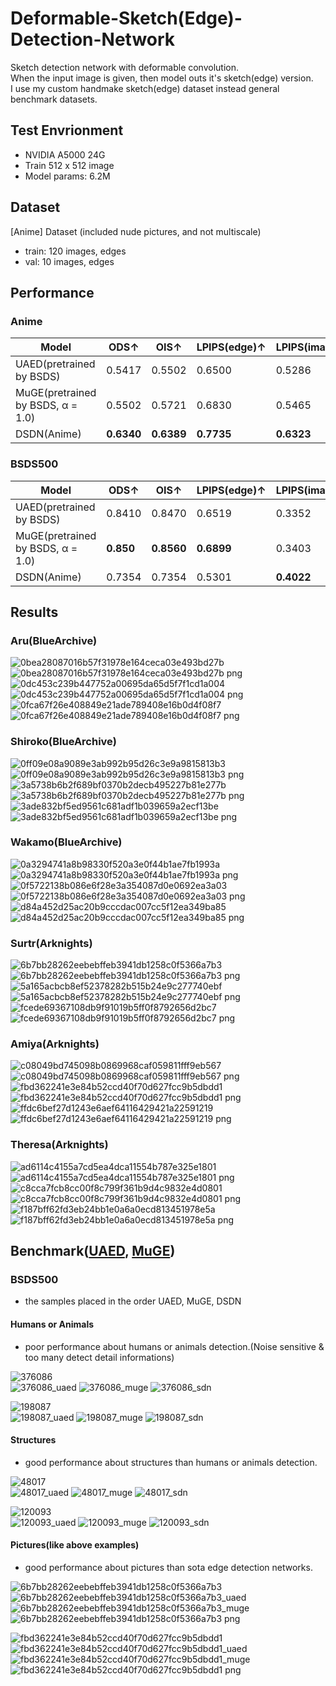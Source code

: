 # Deformable-Sketch(Edge)-Detection-Network
Sketch detection network with deformable convolution.  
When the input image is given, then model outs it's sketch(edge) version.  
I use my custom handmake sketch(edge) dataset instead general benchmark datasets.  

## Test Envrionment  
- NVIDIA A5000 24G
- Train 512 x 512 image
- Model params: 6.2M

## Dataset  
[Anime] Dataset (included nude pictures, and not multiscale)  
- train: 120 images, edges  
- val: 10 images, edges  

## Performance  

### Anime
|Model|ODS↑|OIS↑|LPIPS(edge)↑|LPIPS(image)↑|
|------|---|---|---|---|
|UAED(pretrained by BSDS)|0.5417|0.5502|0.6500|0.5286|
|MuGE(pretrained by BSDS, α = 1.0)|0.5502|0.5721|0.6830|0.5465|
|DSDN(Anime)|**0.6340**|**0.6389**|**0.7735**|**0.6323**|


### BSDS500  
|Model|ODS↑|OIS↑|LPIPS(edge)↑|LPIPS(image)↑|
|------|---|---|---|---|
|UAED(pretrained by BSDS)|0.8410|0.8470|0.6519|0.3352|
|MuGE(pretrained by BSDS, α = 1.0)|**0.850**|**0.8560**|**0.6899**|0.3403|
|DSDN(Anime)|0.7354|0.7354|0.5301|**0.4022**|
  
## Results  
### Aru(BlueArchive)    
![0bea28087016b57f31978e164ceca03e493bd27b](https://github.com/user-attachments/assets/9d054eef-6cb1-4f49-b6b2-7dd99a208cc8)
![0bea28087016b57f31978e164ceca03e493bd27b png](https://github.com/user-attachments/assets/979aa8d0-c7cb-43c7-a74d-87320af50bab)  
![0dc453c239b447752a00695da65d5f7f1cd1a004](https://github.com/user-attachments/assets/f23c3595-288c-49db-8677-b93f5c29310a)
![0dc453c239b447752a00695da65d5f7f1cd1a004 png](https://github.com/user-attachments/assets/c3535d5f-d1f5-4ead-944b-17987caa5232)  
![0fca67f26e408849e21ade789408e16b0d4f08f7](https://github.com/user-attachments/assets/eeb7c98a-f9c9-46ca-a5ba-e055d2157d73)
![0fca67f26e408849e21ade789408e16b0d4f08f7 png](https://github.com/user-attachments/assets/99dbf33e-6c0b-41bc-9b61-3f0dd9e3768b)  
  
### Shiroko(BlueArchive)  
![0ff09e08a9089e3ab992b95d26c3e9a9815813b3](https://github.com/user-attachments/assets/78f57b6d-5ae7-484f-904d-03e4b9b41b8d)
![0ff09e08a9089e3ab992b95d26c3e9a9815813b3 png](https://github.com/user-attachments/assets/7167b935-4a8c-4a96-9cef-5d610f1ff12c)  
![3a5738b6b2f689bf0370b2decb495227b81e277b](https://github.com/user-attachments/assets/45b77471-2519-45d8-92b2-afd9ab3e983c)
![3a5738b6b2f689bf0370b2decb495227b81e277b png](https://github.com/user-attachments/assets/167403ec-5382-4a0f-8d5c-8a7f826de86f)  
![3ade832bf5ed9561c681adf1b039659a2ecf13be](https://github.com/user-attachments/assets/269bdb24-ba8a-4735-acf0-e0b7034890b2)
![3ade832bf5ed9561c681adf1b039659a2ecf13be png](https://github.com/user-attachments/assets/5658c75c-4f1a-4b99-9f31-6b79d6557e04)  
  
### Wakamo(BlueArchive)  
![0a3294741a8b98330f520a3e0f44b1ae7fb1993a](https://github.com/user-attachments/assets/59a9d70f-cc6e-4777-9df2-ccebbed14be6)
![0a3294741a8b98330f520a3e0f44b1ae7fb1993a png](https://github.com/user-attachments/assets/0bb2658f-f82a-4956-a51a-f6d3df2fbc0d)  
![0f5722138b086e6f28e3a354087d0e0692ea3a03](https://github.com/user-attachments/assets/5cf815ee-ecf9-4b97-8fa9-76955c29bbd3)
![0f5722138b086e6f28e3a354087d0e0692ea3a03 png](https://github.com/user-attachments/assets/500c32b9-8178-4d65-aabf-2d924ac058dc)  
![d84a452d25ac20b9cccdac007cc5f12ea349ba85](https://github.com/user-attachments/assets/c64bfbb0-d791-4684-8deb-02e665f8ff5c)
![d84a452d25ac20b9cccdac007cc5f12ea349ba85 png](https://github.com/user-attachments/assets/231dbc25-2ee9-48b0-a88d-e479c322ce62)  
  
### Surtr(Arknights)   
![6b7bb28262eebebffeb3941db1258c0f5366a7b3](https://github.com/user-attachments/assets/76957745-744d-4071-ab93-7d77d7077127)
![6b7bb28262eebebffeb3941db1258c0f5366a7b3 png](https://github.com/user-attachments/assets/b5252b6c-0651-4f0d-b98e-f96ce5d6fb2c)  
![5a165acbcb8ef52378282b515b24e9c277740ebf](https://github.com/user-attachments/assets/1f4e42c4-d726-449c-a60e-fcec7d04ef77)
![5a165acbcb8ef52378282b515b24e9c277740ebf png](https://github.com/user-attachments/assets/c258ecf7-7407-497c-b368-c788097a0099)  
![fcede69367108db9f91019b5ff0f8792656d2bc7](https://github.com/user-attachments/assets/2d9a84ce-20b9-4182-96da-f3e3253c0618)
![fcede69367108db9f91019b5ff0f8792656d2bc7 png](https://github.com/user-attachments/assets/6f67c64b-af10-4efd-84ad-c7c2c6ef5126)  
    
### Amiya(Arknights)    
![c08049bd745098b0869968caf059811fff9eb567](https://github.com/user-attachments/assets/0ba35a66-8409-4c63-ad31-d82a887168ae)
![c08049bd745098b0869968caf059811fff9eb567 png](https://github.com/user-attachments/assets/b24eb798-d771-4bfa-999c-71bff0b1a354)   
![fbd362241e3e84b52ccd40f70d627fcc9b5dbdd1](https://github.com/user-attachments/assets/9abe97ea-14f9-49fe-bb5e-3d73f5a38db5)
![fbd362241e3e84b52ccd40f70d627fcc9b5dbdd1 png](https://github.com/user-attachments/assets/c6936ede-0c1c-4ff7-b460-b01f68427599)   
![ffdc6bef27d1243e6aef64116429421a22591219](https://github.com/user-attachments/assets/f9c36442-0359-46ab-887b-00b116f27536)
![ffdc6bef27d1243e6aef64116429421a22591219 png](https://github.com/user-attachments/assets/cbe0d2e2-b89c-4105-8abd-309bbc21f00f)   
  
### Theresa(Arknights)  
![ad6114c4155a7cd5ea4dca11554b787e325e1801](https://github.com/user-attachments/assets/33de9448-f037-4377-9126-bf31f715ab21)
![ad6114c4155a7cd5ea4dca11554b787e325e1801 png](https://github.com/user-attachments/assets/aad67450-e316-45d6-9560-1de53ff6ad3d)  
![c8cca7fcb8cc00f8c799f361b9d4c9832e4d0801](https://github.com/user-attachments/assets/75a69996-0633-44b6-b666-5f04ed95cf6f)
![c8cca7fcb8cc00f8c799f361b9d4c9832e4d0801 png](https://github.com/user-attachments/assets/52cf63eb-4043-493e-a2d9-9cd481e8016c)  
![f187bff62fd3eb24bb1e0a6a0ecd813451978e5a](https://github.com/user-attachments/assets/36116512-a86c-47bf-814a-3b3cb43335d0)
![f187bff62fd3eb24bb1e0a6a0ecd813451978e5a png](https://github.com/user-attachments/assets/cd3693ae-5e06-4c14-9b81-01505ce87193)  
  
## Benchmark([UAED](https://github.com/ZhouCX117/UAED_MuGE), [MuGE](https://github.com/ZhouCX117/UAED_MuGE))  
### BSDS500
- the samples placed in the order UAED, MuGE, DSDN
  
#### Humans or Animals  
- poor performance about humans or animals detection.(Noise sensitive & too many detect detail informations)
  
![376086](https://github.com/user-attachments/assets/ed7ec510-cc8d-4361-8974-90d2452b1593)  
![376086_uaed](https://github.com/user-attachments/assets/b99e3abc-206b-45a4-abc4-648a9be1c621)
![376086_muge](https://github.com/user-attachments/assets/2e3c2079-4f05-4c09-a29c-80fd575df80a)
![376086_sdn](https://github.com/user-attachments/assets/e9360d86-defc-41a9-b28c-8bf90c729510)
  
![198087](https://github.com/user-attachments/assets/163b9ebf-c316-4364-b687-46dd2a198b19)  
![198087_uaed](https://github.com/user-attachments/assets/8c6b69b5-1b2e-48a0-a7c2-4eaf12eb2283)
![198087_muge](https://github.com/user-attachments/assets/3d025bb1-8410-4315-b8d6-75862b2aba6a)
![198087_sdn](https://github.com/user-attachments/assets/116afba2-0057-4b0e-ba31-8cc5f4131e9a)  
  
#### Structures  
- good performance about structures than humans or animals detection.  
  
![48017](https://github.com/user-attachments/assets/c78ee709-d24a-48c1-9c2d-078e31dab9e0)  
![48017_uaed](https://github.com/user-attachments/assets/40f155f7-a002-4261-8ae4-c70a12d6f609)
![48017_muge](https://github.com/user-attachments/assets/91dd3181-7682-4b9c-b681-5516f08877da)
![48017_sdn](https://github.com/user-attachments/assets/38209f15-3365-4770-bc16-b701ac274867)  

![120093](https://github.com/user-attachments/assets/0ac08153-2dcb-4482-a555-9b929c9da8ab)  
![120093_uaed](https://github.com/user-attachments/assets/44a3e80c-481d-4b4a-bef2-d7aae96d51ab)
![120093_muge](https://github.com/user-attachments/assets/9d28099f-e7b0-4fb7-be87-562625de1abf)
![120093_sdn](https://github.com/user-attachments/assets/0a5a3d08-3426-4daa-91e4-2e0ef1eef289)  


#### Pictures(like above examples)  
- good performance about pictures than sota edge detection networks.
  
![6b7bb28262eebebffeb3941db1258c0f5366a7b3](https://github.com/user-attachments/assets/3faf75b7-00a6-449d-adfb-a3f2fe0a215d)  
![6b7bb28262eebebffeb3941db1258c0f5366a7b3_uaed](https://github.com/user-attachments/assets/09399a9c-1d35-4950-8091-16f787abfa7c)
![6b7bb28262eebebffeb3941db1258c0f5366a7b3_muge](https://github.com/user-attachments/assets/13ecf6a3-4464-4370-bc15-58fa9b3aa922)
![6b7bb28262eebebffeb3941db1258c0f5366a7b3 png](https://github.com/user-attachments/assets/8f3d6b53-765d-41ed-bb9f-8240c1e51b3c)  

![fbd362241e3e84b52ccd40f70d627fcc9b5dbdd1](https://github.com/user-attachments/assets/50f5a5ca-dece-4a9e-a56e-c94c21d5d1e3)  
![fbd362241e3e84b52ccd40f70d627fcc9b5dbdd1_uaed](https://github.com/user-attachments/assets/faa993bd-c180-4ee4-8fe4-ce9f69e8a8d6)
![fbd362241e3e84b52ccd40f70d627fcc9b5dbdd1_muge](https://github.com/user-attachments/assets/2b395dca-7304-49e9-8c60-6223effb3a34)
![fbd362241e3e84b52ccd40f70d627fcc9b5dbdd1 png](https://github.com/user-attachments/assets/d4122b59-323f-4899-b12b-01dce34f7ce1)  
  



  



